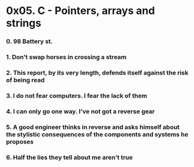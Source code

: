# 0x05. C - Pointers, arrays and strings

### 0. 98 Battery st.

### 1. Don't swap horses in crossing a stream

### 2. This report, by its very length, defends itself against the risk of being read

### 3. I do not fear computers. I fear the lack of them

### 4. I can only go one way. I've not got a reverse gear

### 5. A good engineer thinks in reverse and asks himself about the stylistic consequences of the components and systems he proposes

### 6. Half the lies they tell about me aren't true


